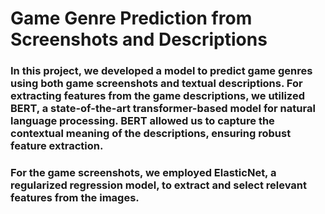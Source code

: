 # Game Genre Prediction from Screenshots and Descriptions
### In this project, we developed a model to predict game genres using both game screenshots and textual descriptions. For extracting features from the game descriptions, we utilized BERT, a state-of-the-art transformer-based model for natural language processing. BERT allowed us to capture the contextual meaning of the descriptions, ensuring robust feature extraction.
### For the game screenshots, we employed ElasticNet, a regularized regression model, to extract and select relevant features from the images.